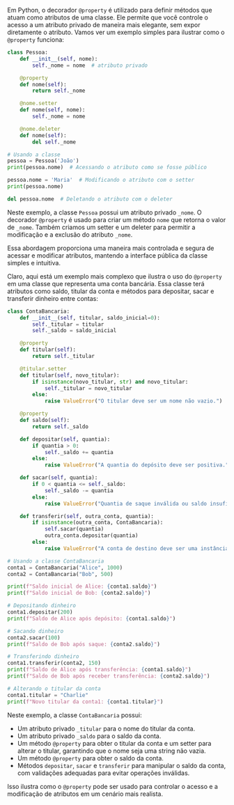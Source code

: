 Em Python, o decorador `@property` é utilizado para definir métodos que atuam como atributos de uma classe. Ele permite que você controle o acesso a um atributo privado de maneira mais elegante, sem expor diretamente o atributo. Vamos ver um exemplo simples para ilustrar como o `@property` funciona:

```python
class Pessoa:
    def __init__(self, nome):
        self._nome = nome  # atributo privado

    @property
    def nome(self):
        return self._nome

    @nome.setter
    def nome(self, nome):
        self._nome = nome

    @nome.deleter
    def nome(self):
        del self._nome

# Usando a classe
pessoa = Pessoa('João')
print(pessoa.nome)  # Acessando o atributo como se fosse público

pessoa.nome = 'Maria'  # Modificando o atributo com o setter
print(pessoa.nome)

del pessoa.nome  # Deletando o atributo com o deleter
```

Neste exemplo, a classe `Pessoa` possui um atributo privado `_nome`. O decorador `@property` é usado para criar um método `nome` que retorna o valor de `_nome`. Também criamos um setter e um deleter para permitir a modificação e a exclusão do atributo `_nome`.

Essa abordagem proporciona uma maneira mais controlada e segura de acessar e modificar atributos, mantendo a interface pública da classe simples e intuitiva.


Claro, aqui está um exemplo mais complexo que ilustra o uso do `@property` em uma classe que representa uma conta bancária. Essa classe terá atributos como saldo, titular da conta e métodos para depositar, sacar e transferir dinheiro entre contas:

```python
class ContaBancaria:
    def __init__(self, titular, saldo_inicial=0):
        self._titular = titular
        self._saldo = saldo_inicial

    @property
    def titular(self):
        return self._titular

    @titular.setter
    def titular(self, novo_titular):
        if isinstance(novo_titular, str) and novo_titular:
            self._titular = novo_titular
        else:
            raise ValueError("O titular deve ser um nome não vazio.")

    @property
    def saldo(self):
        return self._saldo

    def depositar(self, quantia):
        if quantia > 0:
            self._saldo += quantia
        else:
            raise ValueError("A quantia do depósito deve ser positiva.")

    def sacar(self, quantia):
        if 0 < quantia <= self._saldo:
            self._saldo -= quantia
        else:
            raise ValueError("Quantia de saque inválida ou saldo insuficiente.")

    def transferir(self, outra_conta, quantia):
        if isinstance(outra_conta, ContaBancaria):
            self.sacar(quantia)
            outra_conta.depositar(quantia)
        else:
            raise ValueError("A conta de destino deve ser uma instância de ContaBancaria.")

# Usando a classe ContaBancaria
conta1 = ContaBancaria("Alice", 1000)
conta2 = ContaBancaria("Bob", 500)

print(f"Saldo inicial de Alice: {conta1.saldo}")
print(f"Saldo inicial de Bob: {conta2.saldo}")

# Depositando dinheiro
conta1.depositar(200)
print(f"Saldo de Alice após depósito: {conta1.saldo}")

# Sacando dinheiro
conta2.sacar(100)
print(f"Saldo de Bob após saque: {conta2.saldo}")

# Transferindo dinheiro
conta1.transferir(conta2, 150)
print(f"Saldo de Alice após transferência: {conta1.saldo}")
print(f"Saldo de Bob após receber transferência: {conta2.saldo}")

# Alterando o titular da conta
conta1.titular = "Charlie"
print(f"Novo titular da conta1: {conta1.titular}")
```

Neste exemplo, a classe `ContaBancaria` possui:

- Um atributo privado `_titular` para o nome do titular da conta.
- Um atributo privado `_saldo` para o saldo da conta.
- Um método `@property` para obter o titular da conta e um setter para alterar o titular, garantindo que o nome seja uma string não vazia.
- Um método `@property` para obter o saldo da conta.
- Métodos `depositar`, `sacar` e `transferir` para manipular o saldo da conta, com validações adequadas para evitar operações inválidas.

Isso ilustra como o `@property` pode ser usado para controlar o acesso e a modificação de atributos em um cenário mais realista.